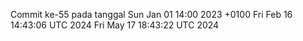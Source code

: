 Commit ke-55 pada tanggal Sun Jan 01 14:00 2023 +0100
Fri Feb 16 14:43:06 UTC 2024
Fri May 17 18:43:22 UTC 2024
